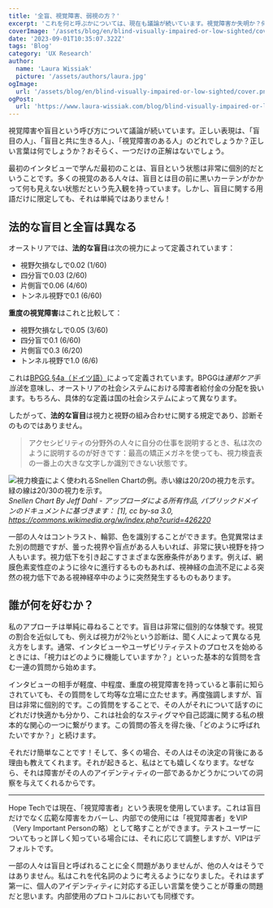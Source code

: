 ```yaml
---
title: '全盲、視覚障害、弱視の方？'
excerpt: 'これを何と呼ぶかについては、現在も議論が続いています。視覚障害か失明か？何が正しいのか： 視覚障害者なのか、失明者なのか、弱視者なのか。しかし、何が正しい言葉なの でしょうか？まあ、1つしかないとは思わないが。。。'
coverImage: '/assets/blog/en/blind-visually-impaired-or-low-sighted/cover.png'
date: '2023-09-01T10:35:07.322Z'
tags: 'Blog'
category: 'UX Research'
author:
  name: 'Laura Wissiak'
  picture: '/assets/authors/laura.jpg'
ogImage:
  url: '/assets/blog/en/blind-visually-impaired-or-low-sighted/cover.png'
ogPost:
  url: 'https://www.laura-wissiak.com/blog/blind-visually-impaired-or-low-sighted'
---
```


視覚障害や盲目という呼び方について議論が続いています。正しい表現は、「盲目の人」、「盲目と共に生きる人」、「視覚障害のある人」のどれでしょうか？正しい言葉は何でしょうか？おそらく、一つだけの正解はないでしょう。

最初のインタビューで学んだ最初のことは、盲目という状態は非常に個別的だということです。多くの視覚のある人々は、盲目とは目の前に黒いカーテンがかかって何も見えない状態だという先入観を持っています。しかし、盲目に関する用語だけに限定しても、それは単純ではありません！

## 法的な盲目と全盲は異なる

オーストリアでは、**法的な盲目**は次の視力によって定義されています：

- 視野欠損なしで0.02 (1/60)
- 四分盲で0.03 (2/60)
- 片側盲で0.06 (4/60)
- トンネル視野で0.1 (6/60)

**重度の視覚障害**はこれと比較して：

- 視野欠損なしで0.05 (3/60)
- 四分盲で0.1 (6/60)
- 片側盲で0.3 (6/20)
- トンネル視野で1.0 (6/6)

これは[BPGG §4a（ドイツ語）](https://www.ris.bka.gv.at/normdokument.wxe?ShowPrintPreview=True&abfrage=bundesnormen&anlage=&artikel=&fassungvom=2021-05-12&gesetzesnummer=10008859&paragraf=4a&uebergangsrecht=)によって定義されています。BPGGは*連邦ケア手当法*を意味し、オーストリアの社会システムにおける障害者給付金の分配を扱います。もちろん、具体的な定義は国の社会システムによって異なります。

したがって、**法的な盲目**は視力と視野の組み合わせに関する規定であり、診断そのものではありません。

> アクセシビリティの分野外の人々に自分の仕事を説明するとき、私は次のように説明するのが好きです：最高の矯正メガネを使っても、視力検査表の一番上の大きな文字しか識別できない状態です。

![視力検査によく使われるSnellen Chartの例。赤い線は20/20の視力を示す。緑の線は20/30の視力を示す。](/assets/blog/en/blind-visually-impaired-or-low-sighted/image-1.png)
_Snellen Chart By Jeff Dahl - アップローダによる所有作品, パブリックドメインのドキュメントに基づきます： [1], cc by-sa 3.0, https://commons.wikimedia.org/w/index.php?curid=426220_

一部の人々はコントラスト、輪郭、色を識別することができます。色覚異常はまた別の問題ですが、曇った視界や盲点がある人もいれば、非常に狭い視野を持つ人もいます。視力低下を引き起こすさまざまな医療条件があります。例えば、網膜色素変性症のように徐々に進行するものもあれば、視神経の血流不足による突然の視力低下である視神経卒中のように突然発生するものもあります。

## 誰が何を好むか？

私のアプローチは単純に尋ねることです。盲目は非常に個別的な体験です。視覚の割合を近似しても、例えば視力が2％という診断は、聞く人によって異なる見え方をします。通常、インタビューやユーザビリティテストのプロセスを始めるときには、「視力はどのように機能していますか？」といった基本的な質問を含む一連の質問から始めます。

インタビューの相手が軽度、中程度、重度の視覚障害を持っていると事前に知らされていても、その質問をして均等な立場に立たせます。再度強調しますが、盲目は非常に個別的です。この質問をすることで、その人がそれについて話すのにどれだけ快適かも分かり、これは社会的なスティグマや自己認識に関する私の根本的な関心の一つに繋がります。この質問の答えを得た後、「どのように呼ばれたいですか？」と続けます。

それだけ簡単なことです！そして、多くの場合、その人はその決定の背後にある理由も教えてくれます。それが起きると、私はとても嬉しくなります。なぜなら、それは障害がその人のアイデンティティの一部であるかどうかについての洞察を与えてくれるからです。

---

Hope Techでは現在、「視覚障害者」という表現を使用しています。これは盲目だけでなく広範な障害をカバーし、内部での使用には「視覚障害者」をVIP（Very Important Personの略）として略すことができます。テストユーザーについてもっと詳しく知っている場合には、それに応じて調整しますが、VIPはデフォルトです。

一部の人々は盲目と呼ばれることに全く問題がありませんが、他の人々はそうではありません。私はこれを代名詞のように考えるようになりました。それはまず第一に、個人のアイデンティティに対応する正しい言葉を使うことが尊重の問題だと思います。内部使用のプロトコルにおいても同様です。
